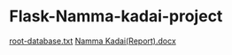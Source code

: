 # Flask-Namma-kadai-project


[root-database.txt](https://github.com/ravibharathi656/Flask-Namma-kadai-project/files/12420319/root-database.txt)
[Namma Kadai(Report).docx](https://github.com/ravibharathi656/Flask-Namma-kadai-project/files/12420511/Namma.Kadai.Report.docx)
